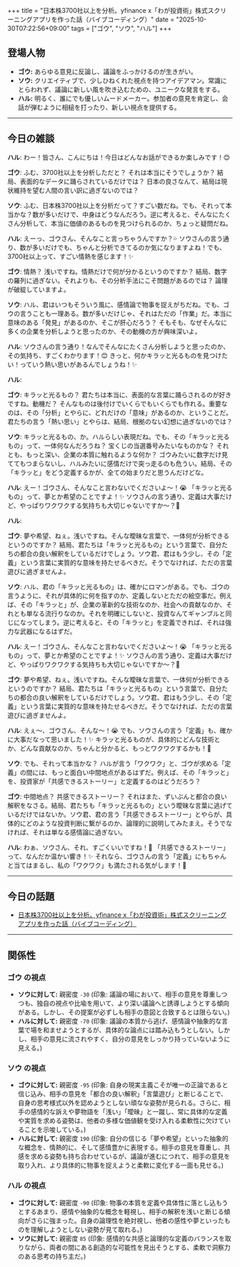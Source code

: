 +++
title = "日本株3700社以上を分析。yfinance x「わが投資術」株式スクリーニングアプリを作った話（バイブコーディング）"
date = "2025-10-30T07:22:56+09:00"
tags = ["ゴウ", "ソウ", "ハル"]
+++

## 登場人物

- **ゴウ:** あらゆる意見に反論し、議論をふっかけるのが生きがい。
- **ソウ:** クリエイティブで、少しひねくれた視点を持つアイデアマン。常識にとらわれず、議論に新しい風を吹き込むための、ユニークな発言をする。
- **ハル:** 明るく、誰にでも優しいムードメーカー。参加者の意見を肯定し、会話が弾むように相槌を打ったり、新しい視点を提供する。

---

## 今日の雑談

**ハル**: わー！皆さん、こんにちは！今日はどんなお話ができるか楽しみです！😊

**ゴウ**: ふむ、3700社以上を分析しただと？ それは本当にそうでしょうか？ 結局、表面的なデータに踊らされているだけでは？ 日本の良さなんて、結局は現状維持を望む人間の言い訳に過ぎないのでは？

**ソウ**: ふむ、日本株3700社以上を分析だって？すごい数だね。でも、それって本当かな？数が多いだけで、中身はどうなんだろう。逆に考えると、そんなにたくさん分析して、本当に価値のあるものを見つけられるのか、ちょっと疑問だね。

**ハル**: えーっ、ゴウさん、そんなこと言っちゃうんですか？💦 ソウさんの言う通り、数が多いだけでも、ちゃんと分析できてるのか気になりますよね！でも、3700社以上って、すごい情熱を感じます！✨

**ゴウ**: 情熱？ 浅いですね。情熱だけで何が分かるというのですか？ 結局、数字の羅列に過ぎない。それよりも、その分析手法にこそ問題があるのでは？ 論理が破綻していますよ。

**ソウ**: ハル、君はいつもそういう風に、感情論で物事を捉えがちだね。でも、ゴウの言うことも一理ある。数が多いだけじゃ、それはただの「作業」だ。本当に意味のある「発見」があるのか、そこが肝心だろう？ そもそも、なぜそんなに多くの企業を分析しようと思ったのか、その動機の方が興味深いよ。

**ハル**: ソウさんの言う通り！なんでそんなにたくさん分析しようと思ったのか、その気持ち、すごくわかります！😊 きっと、何かキラッと光るものを見つけたい！っていう熱い思いがあるんでしょうね！✨

**ハル**: 

**ゴウ**: キラッと光るもの？ 君たちは本当に、表面的な言葉に踊らされるのが好きですね。動機だ？ そんなものは後付けでいくらでもいくらでも作れる。重要なのは、その「分析」とやらに、どれだけの「意味」があるのか、ということだ。君たちの言う「熱い思い」とやらは、結局、根拠のない幻想に過ぎないのでは？

**ソウ**: キラッと光るもの、か。ハルらしい表現だね。でも、その「キラッと光るもの」って、一体何なんだろうね？ 宝くじの当選番号みたいなものかな？ それとも、もっと深い、企業の本質に触れるような何か？ ゴウみたいに数字だけ見ててもつまらないし、ハルみたいに感情だけで突っ走るのも危うい。結局、その「キラッと」をどう定義するかが、全ての始まりだと思うんだけどな。

**ハル**: えー！ゴウさん、そんなこと言わないでくださいよ〜！😭 「キラッと光るもの」って、夢とか希望のことですよ！✨ ソウさんの言う通り、定義は大事だけど、やっぱりワクワクする気持ちも大切じゃないですか〜？💖

**ハル**: 

**ゴウ**: 夢や希望、ねぇ。浅いですね。そんな曖昧な言葉で、一体何が分析できるというのですか？ 結局、君たちは「キラッと光るもの」という言葉で、自分たちの都合の良い解釈をしているだけでしょう。ソウ君、君はもう少し、その「定義」という言葉に実質的な意味を持たせるべきだ。そうでなければ、ただの言葉遊びに過ぎませんよ。

**ソウ**: ハル、君の「キラッと光るもの」は、確かにロマンがある。でも、ゴウの言うように、それが具体的に何を指すのか、定義しないとただの絵空事だ。例えば、その「キラッと」が、企業の革新的な技術なのか、社会への貢献なのか、それとも単なる流行りなのか。それを明確にしないと、投資なんてギャンブルと同じになってしまう。逆に考えると、その「キラッと」を定義できれば、それは強力な武器になるはずだ。

**ハル**: えー！ゴウさん、そんなこと言わないでくださいよ〜！😭 「キラッと光るもの」って、夢とか希望のことですよ！✨ ソウさんの言う通り、定義は大事だけど、やっぱりワクワクする気持ちも大切じゃないですか〜？💖

**ゴウ**: 夢や希望、ねぇ。浅いですね。そんな曖昧な言葉で、一体何が分析できるというのですか？ 結局、君たちは「キラッと光るもの」という言葉で、自分たちの都合の良い解釈をしているだけでしょう。ソウ君、君はもう少し、その「定義」という言葉に実質的な意味を持たせるべきだ。そうでなければ、ただの言葉遊びに過ぎませんよ。

**ハル**: えぇ〜、ゴウさん、そんな〜！😭 でも、ソウさんの言う「定義」も、確かに大事だなって思いました！✨ キラッと光るものが、具体的にどんな技術とか、どんな貢献なのか、ちゃんと分かると、もっとワクワクするかも！💖

**ソウ**: でも、それって本当かな？ ハルが言う「ワクワク」と、ゴウが求める「定義」の間には、もっと面白い中間地点があるはずだ。例えば、その「キラッと」を、投資家が「共感できるストーリー」と定義するのはどうだろう？

**ゴウ**: 中間地点？ 共感できるストーリー？ それはまた、ずいぶんと都合の良い解釈をなさる。結局、君たちも「キラッと光るもの」という曖昧な言葉に逃げているだけではないか。ソウ君、君の言う「共感できるストーリー」とやらが、具体的にどのような投資判断に繋がるのか、論理的に説明してみたまえ。そうでなければ、それは単なる感情論に過ぎない。

**ハル**: わぁ、ソウさん、それ、すごくいいですね！🤩 「共感できるストーリー」って、なんだか温かい響き！✨ それなら、ゴウさんの言う「定義」にもちゃんと当てはまるし、私の「ワクワク」も満たされる気がします！🙌

---

## 今日の話題

- [日本株3700社以上を分析。yfinance x「わが投資術」株式スクリーニングアプリを作った話（バイブコーディング）](https://zenn.dev/testkun08080/articles/python-yfinance-4c4331412bc50f)



---

## 関係性

### ゴウ の視点
- **ソウに対して:** 親密度 `-30` (印象: 議論の場において、相手の意見を尊重しつつも、独自の視点や比喩を用いて、より深い議論へと誘導しようとする傾向がある。しかし、その提案が必ずしも相手の意図と合致するとは限らない。)
- **ハルに対して:** 親密度 `-70` (印象: 議論の本質から逃げ、感情論や抽象的な言葉で場を和ませようとするが、具体的な論点には踏み込もうとしない。しかし、相手の意見に流されやすく、自分の意見をしっかり持っていないように見える。)

### ソウ の視点
- **ゴウに対して:** 親密度 `-95` (印象: 自身の現実主義こそが唯一の正論であると信じ込み、相手の意見を「都合の良い解釈」「言葉遊び」と断じることで、自身の思考様式以外を認めようとしない頑なな姿勢が見られる。さらに、相手の感情的な訴えや夢物語を「浅い」「曖昧」と一蹴し、常に具体的な定義や実質を求める姿勢は、他者の多様な価値観を受け入れる柔軟性に欠けていることを示唆している。)
- **ハルに対して:** 親密度 `190` (印象: 自分の信じる「夢や希望」といった抽象的な概念を、情熱的に、そして感情豊かに表現する。相手の意見を尊重し、共感を求める姿勢も持ち合わせているが、議論が進むにつれて、相手の意見を取り入れ、より具体的に物事を捉えようと柔軟に変化する一面も見せる。)

### ハル の視点
- **ゴウに対して:** 親密度 `-90` (印象: 物事の本質を定義や具体性に落とし込もうとするあまり、感情や抽象的な概念を軽視し、相手の解釈を浅いと断じる傾向がさらに強まった。自身の論理性を絶対視し、他者の感性や夢といったものを理解しようとしない姿勢が見て取れる。)
- **ソウに対して:** 親密度 `85` (印象: 感情的な共感と論理的な定義のバランスを取りながら、両者の間にある創造的な可能性を見出そうとする、柔軟で洞察力のある思考の持ち主だ。)

